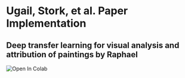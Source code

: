 # Ugail, Stork, et al. Paper Implementation

## Deep transfer learning for visual analysis and attribution of paintings by Raphael

<a href="https://colab.research.google.com/drive/18wtILOySGD3k6EoxU0ra-CsU8rzTsNuM?usp=sharing#offline=true&sandboxMode=true" style="text-decoration: none;" target="_blank">
  <img src="https://colab.research.google.com/assets/colab-badge.svg" alt="Open In Colab"/>
</a>
